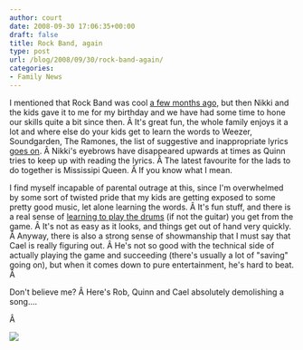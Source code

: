 ```yaml
---
author: court
date: 2008-09-30 17:06:35+00:00
draft: false
title: Rock Band, again
type: post
url: /blog/2008/09/30/rock-band-again/
categories:
- Family News
---
```


I mentioned that Rock Band was cool [a few months ago,](http://www.vallentyne.com/blog/2008/08/05/rock-band/) but then Nikki and the kids gave it to me for my birthday and we have had some time to hone our skills quite a bit since then. Â It's great fun, the whole family enjoys it a lot and where else do your kids get to learn the words to Weezer, Soundgarden, The Ramones, the list of suggestive and inappropriate lyrics [goes on](http://en.wikipedia.org/wiki/List_of_songs_in_Rock_Band). Â Nikki's eyebrows have disappeared upwards at times as Quinn tries to keep up with reading the lyrics. Â The latest favourite for the lads to do together is Mississipi Queen. Â If you know what I mean.

I find myself incapable of parental outrage at this, since I'm overwhelmed by some sort of twisted pride that my kids are getting exposed to some pretty good music, let alone learning the words. Â It's fun stuff, and there is a real sense of [learning to play the drums](http://videogames.suite101.com/article.cfm/learning_drums_through_rock_band) (if not the guitar) you get from the game. Â It's not as easy as it looks, and things get out of hand very quickly. Â Anyway, there is also a strong sense of showmanship that I must say that Cael is really figuring out. Â He's not so good with the technical side of actually playing the game and succeeding (there's usually a lot of "saving" going on), but when it comes down to pure entertainment, he's hard to beat. Â 

Don't believe me? Â Here's Rob, Quinn and Cael absolutely demolishing a song....

Â 

[![](http://farm4.static.flickr.com/3036/2898548321_8f388930f1.jpg)
](http://farm4.static.flickr.com/3036/2898548321_8f388930f1.jpg)
